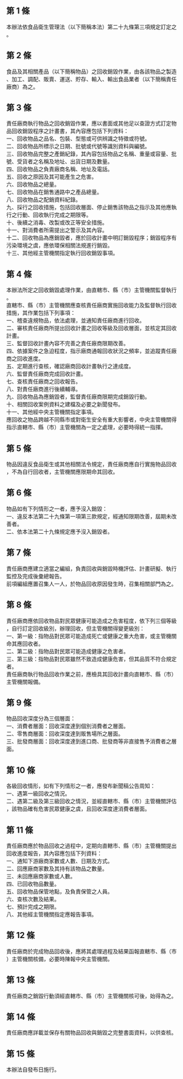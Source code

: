 第 1 條
-------
本辦法依食品衛生管理法（以下簡稱本法）第二十九條第三項規定訂定之  
。

第 2 條
-------
食品及其相關產品（以下簡稱物品）之回收銷毀作業，由各該物品之製造  
、加工、調配、販賣、運送、貯存、輸入、輸出食品業者（以下簡稱責任  
廠商）為之。

第 3 條
-------
責任廠商執行物品之回收銷毀作業，應以書面或其他足以查證方式訂定物  
品回收銷毀程序之計畫書，其內容應包括下列資料：  
一、回收物品之品名、包裝、型態或可供辨識之特徵或符號。  
二、回收物品所標示之日期、批號或代號等識別資料與編號。  
三、回收物品完整之產銷紀錄，其內容包括物品之名稱、重量或容量、批  
    號、受貨者之名稱及地址、出貨日期及數量。  
四、回收物品之負責廠商名稱、地址及電話。  
五、回收之原因及其可能產生之危害。  
六、回收物品之總量。  
七、回收物品在銷售通路中之產品總量。  
八、回收物品之配銷資料紀錄。  
九、採行之回收措施，包括回收層面、停止銷售該物品之指示及其他應執  
    行之行動、回收執行完成之期限等。  
十、後續之消毒、改製或改正等安全措施。  
十一、對消費者所需提出之警示及其內容。  
十二、回收物品為應銷毀者，應於回收計畫中明訂銷毀程序；銷毀程序有  
      污染環境之虞，應依環保相關法規進行銷毀。  
十三、其他經主管機關指定執行回收銷毀事項。

第 4 條
-------
本辦法所定之回收銷毀處理作業，由直轄市、縣（市）主管機關監督執行  
。  
直轄市、縣（市）主管機關應查核責任廠商實施回收能力及監督執行回收  
措施，其作業包括下列事項：  
一、稽查違規物品，依法處理，並通知責任廠商進行回收。  
二、審核責任廠商所提出回收計畫之回收等級及回收層面，並核定其回收  
    計畫。  
三、監督回收計畫內容不完善之責任廠商限期改善。  
四、依據案件之急迫程度，指示廠商通報回收狀況之頻率，並追蹤責任廠  
    商之回收進度。  
五、定期進行查核，確認廠商回收計畫執行之達成度。  
六、監督責任廠商完成回收計畫。  
七、查核責任廠商之回收報告。  
八、對責任廠商進行後續輔導。  
九、回收物品為應銷毀者，監督責任廠商限期完成銷毀行動。  
十、相關回收案例資料之建檔及必要之新聞發布。  
十一、其他經中央主管機關指定事項。  
應回收之物品跨越不同縣市或對衛生安全有重大影響者，中央主管機關得  
指示直轄市、縣（市）主管機關為一定之處理，必要時得統一指揮。

第 5 條
-------
物品因違反食品衛生或其他相關法令規定，責任廠商應自行實施物品回收  
，不為自行回收者，主管機關應限期命其回收。

第 6 條
-------
物品如有下列情形之一者，應予沒入銷毀：  
一、違反本法第二十九條第一項第三款規定，經通知限期改善，屆期未改  
    善者。  
二、依本法第二十九條規定應予沒入銷毀者。

第 7 條
-------
責任廠商應建立適當之編組，負責回收與銷毀時機評估、計畫研擬、執行  
監控及完成後彙總報告。  
前項編組應置召集人一人，於物品回收原因發生時，召集相關部門為之。

第 8 條
-------
責任廠商應依回收物品對民眾健康可能造成之危害程度，依下列三個等級  
，自行訂定回收級別，辦理回收，但主管機關得變更級別：  
一、第一級：指物品對民眾可能造成死亡或健康之重大危害，或主管機關  
    命其應回收者。  
二、第二級：指物品對民眾可能造成健康之危害者。  
三、第三級：指物品對民眾雖然不致造成健康危害，但其品質不符合規定  
    者。  
責任廠商執行物品回收作業之前，應檢具其回收計畫向直轄市、縣（市）  
主管機關報備。

第 9 條
-------
物品回收深度分為三個層面：  
一、消費者層面：回收深度達到個別消費者之層面。  
二、零售商層面：回收深度達到販售場所之層面。  
三、批發商層面：回收深度達到進口商、批發商等非直接售予消費者之層  
    面。

第 10 條
--------
各級回收情形，如有下列情形之一者，應發布新聞稿公告周知：  
一、遇第一級回收之情況。  
二、遇第二級及第三級回收之情況，並經直轄市、縣（市）主管機關評估  
    ，該物品確有危害民眾健康之虞，且回收深度達消費者層面。

第 11 條
--------
責任廠商應於物品回收之過程中，定期向直轄市、縣（市）主管機關提出  
回收進度報告，其內容應包括下列資料：  
一、通知下游廠商家數或人數、日期及方式。  
二、回應廠商家數及其持有該物品之數量。  
三、未回應廠商家數或人數。  
四、已回收物品數量。  
五、回收物品保管地點，及負責保管之人員。  
六、查核次數及結果。  
七、預計完成之期限。  
八、其他經主管機關指定應報告事項。

第 12 條
--------
責任廠商於完成物品回收後，應將其處理過程及結果函報直轄市、縣（市  
）主管機關核備，必要時陳報中央主管機關。

第 13 條
--------
責任廠商之銷毀行動須經直轄市、縣（市）主管機關核可後，始得為之。

第 14 條
--------
責任廠商應詳載並保存有關物品回收與銷毀之完整書面資料，以供查核。

第 15 條
--------
本辦法自發布日施行。

